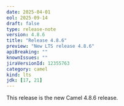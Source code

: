 ```yaml
---
date: 2025-04-01
eol: 2025-09-14
draft: false
type: release-note
version: 4.8.6
title: "Release 4.8.6"
preview: "New LTS release 4.8.6"
apiBreaking: ""
knownIssues: ""
jiraVersionId: 12355763
category: camel
kind: lts
jdk: [17, 21]
---
```


This release is the new Camel 4.8.6 release.
